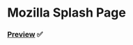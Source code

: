# Mozilla Splash Page

### [Preview](https://nayanunni95.github.io/GTech-MuLearn/WebDevTask/Mozilla-Splash-Page/) :white_check_mark:
